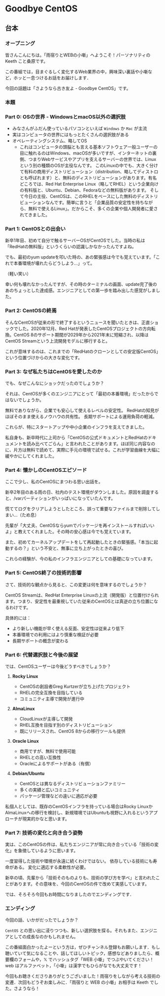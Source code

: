 # Goodbye CentOS


## 台本

### オープニング
皆さんこんにちは。「雨宿りとWEBの小噺」へようこそ！パーソナリティの Keeth こと桑原です。

この番組では，目まぐるしく変化するWeb業界の中，興味深い裏話や小噺など，ホッと一息つけるお話をお届けします．

今回の話題は「さようなら古き友よ - Goodbye CentOS」です。

### 本題

### Part 0: OSの世界 - WindowsとmacOS以外の選択肢

* みなさんがふだん使っているパソコンといえば `Windows` か `Mac` が主流
* 実はコンピュータの世界にはもっとたくさんの選択肢がある
* オペレーティングシステム、略してOS
  * これはコンピュータの頭脳とも言える基本ソフトウェア一般ユーザーの目に触れるのはWindows、macOSが多いですが、インターネットの裏側、つまりWebサービスやアプリを支えるサーバーの世界では、Linuxという別の種類のOSが主役なんです。
このLinuxの中でも、大きく分けて有料の商用ディストリビューション（distribution、略してディストロとも呼ばれます）と、無料のディストリビューションがあります。有名どころでは、Red Hat Enterprise Linux（略してRHEL）という企業向けの有料版と、Ubuntu、Debian、Fedoraなどの無料版があります。
そして今日の主役、CentOSは、このRHELをベースにした無料のディストリビューションなんです。簡単に言うと「企業品質の安定性を持ちながら、無料で使えるLinux」。だからこそ、多くの企業や個人開発者に愛されてきました。

### Part 1: CentOSとの出会い

新卒1年目、初めて自分で触るサーバーOSがCentOSでした。当時の私は「RedHatの無料版」というくらいの認識しかなかったんですよね。

でも、最初のyum updateを叩いた時の、あの緊張感は今でも覚えています。「これで本番環境が壊れたらどうしよう...」って。

（軽い笑い）

幸い何も壊れなかったんですが、その時のターミナルの画面、update完了後のあのちょっとした達成感。エンジニアとしての第一歩を踏み出した感覚がしました。

### Part 2: CentOSの終焉

そんなCentOSが従来の形で終了するというニュースを聞いたときは、正直ショックでした。2020年12月、Red Hatが発表したCentOSプロジェクトの方向転換。CentOS 8のサポート期間が2029年から2021年末に短縮され、以降はCentOS Streamという上流開発モデルに移行すると。

これが意味するのは、これまでの「RedHatのクローンとしての安定版CentOS」という位置づけからの大きな変化です。

### Part 3: なぜ私たちはCentOSを愛したのか

でも、なぜこんなにショックだったのでしょうか？

それは、CentOSが多くのエンジニアにとって「最初の本番環境」だったからではないでしょうか。

無料でありながら、企業でも安心して使えるレベルの安定性。
RedHatの知見がほぼそのまま使えるノウハウの共有性。
長期サポートによる運用負荷の軽減。

これらが、特にスタートアップや中小企業のインフラを支えてきました。

私自身も、新卒時代に上司から「CentOSの公式ドキュメントとRedHatのドキュメントを読み比べてごらん」と言われたことがあります。ほぼ同じ内容なのに、片方は無料で読めて、実際に手元の環境で試せる。これが学習曲線を大幅に緩やかにしてくれました。

### Part 4: 懐かしのCentOSエピソード

ここで少し、私のCentOSにまつわる思い出話を。

新卒2年目のある雨の日、社内のテスト環境がダウンしました。原因を調査すると、/varパーティションがいっぱいになっていたんです。

慌ててログをクリアしようとしたところ、誤って重要なファイルまで削除してしまい...（ため息）

先輩が「大丈夫、CentOSならyumでパッケージを再インストールすればいいよ」と教えてくれました。その時の安心感は今でも覚えています。

また、初めてカーネルアップデートをして再起動したときの緊張感。「本当に起動するの？」という不安と、無事に立ち上がったときの喜び。

これらの経験が、今の私のインフラエンジニアとしての基礎になっています。

### Part 5: CentOS終了の技術的影響

さて、技術的な観点から見ると、この変更は何を意味するのでしょうか？

CentOS Streamは、RedHat Enterprise Linuxの上流（開発版）と位置付けられます。つまり、安定性を最重視していた従来のCentOSとは真逆の立ち位置になるわけです。

具体的には：
- より新しい機能が早く使える反面、安定性は従来より低下
- 本番環境での利用にはより慎重な検証が必要
- 長期サポートの概念が変わる

### Part 6: 代替選択肢と今後の展望

では、CentOSユーザーは今後どうすべきでしょうか？

1. **Rocky Linux**
   - CentOSの創設者Greg Kurtzerが立ち上げたプロジェクト
   - RHELの完全互換を目指している
   - コミュニティ主導で開発が進行中

2. **AlmaLinux**
   - CloudLinuxが主導して開発
   - RHEL互換を目指す別のディストリビューション
   - 既にリリースされ、CentOS 8からの移行ツールも提供

3. **Oracle Linux**
   - 商用ですが、無料で使用可能
   - RHELとの高い互換性
   - Oracleによるサポートがある（有償）

4. **Debian/Ubuntu**
   - CentOSとは異なるディストリビューションファミリー
   - 多くの実績と広いコミュニティ
   - パッケージ管理などの違いに適応が必要

私個人としては、既存のCentOSインフラを持っている場合はRocky LinuxかAlmaLinuxへの移行を検討し、新規環境ではUbuntuも視野に入れるというアプローチが現実的かなと思います。

### Part 7: 技術の変化と向き合う姿勢

実は、このCentOSの件は、私たちエンジニアが常に向き合っている「技術の変化」を象徴しているように思います。

一度習得した技術や環境が永遠に続くわけではない。
依存している技術にも寿命がある。
変化に適応する柔軟性が必要。

新卒の頃、先輩から「技術そのものよりも、技術の学び方を学べ」と言われたことがあります。その意味を、今回のCentOSの件で改めて実感しています。


では、そろそろ今回もお時間になりましたのでエンディングです．

### エンディング

今回の話、いかがだったでしょうか？

`CentOS` との思い出に浸りつつも、新しい選択肢を探る。それもまた、エンジニアとしての成長なのかもしれません。



この番組面白かったよーという方は，ぜひチャンネル登録もお願いします．もし聴いていて気になることや、話してほしいトピック，感想などありましたら、概要欄のフォームや，𝕏 でハッシュタグ「WEB 小噺」でつぶやいてください！web はアルファベット，「小噺」は漢字でもひらがなでも大丈夫です！

今回もお聴きくださりありがとうございました！雨宿りをしながら考える技術の変遷．次回もどうぞお楽しみに．「雨宿りと WEB の小噺」お相手は Keeth でした。さようなら！
